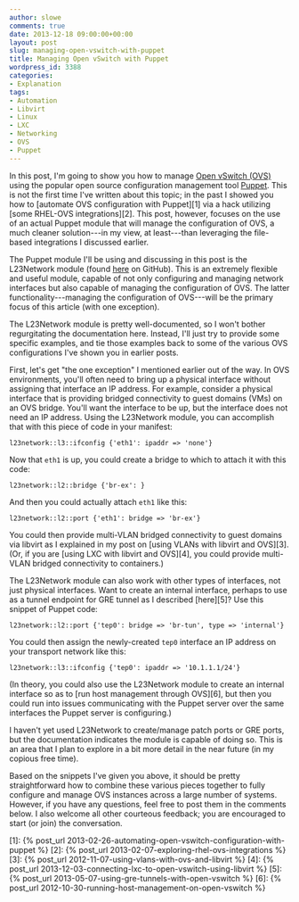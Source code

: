 ```yaml
---
author: slowe
comments: true
date: 2013-12-18 09:00:00+00:00
layout: post
slug: managing-open-vswitch-with-puppet
title: Managing Open vSwitch with Puppet
wordpress_id: 3388
categories:
- Explanation
tags:
- Automation
- Libvirt
- Linux
- LXC
- Networking
- OVS
- Puppet
---
```


In this post, I'm going to show you how to manage [Open vSwitch (OVS)](http://openvswitch.org/) using the popular open source configuration management tool [Puppet](http://www.puppetlabs.com/). This is not the first time I've written about this topic; in the past I showed you how to [automate OVS configuration with Puppet][1] via a hack utilizing [some RHEL-OVS integrations][2]. This post, however, focuses on the use of an actual Puppet module that will manage the configuration of OVS, a much cleaner solution---in my view, at least---than leveraging the file-based integrations I discussed earlier.

The Puppet module I'll be using and discussing in this post is the L23Network module (found [here](https://github.com/xenolog/l23network) on GitHub). This is an extremely flexible and useful module, capable of not only configuring and managing network interfaces but also capable of managing the configuration of OVS. The latter functionality---managing the configuration of OVS---will be the primary focus of this article (with one exception).

The L23Network module is pretty well-documented, so I won't bother regurgitating the documentation here. Instead, I'll just try to provide some specific examples, and tie those examples back to some of the various OVS configurations I've shown you in earlier posts.

First, let's get "the one exception" I mentioned earlier out of the way. In OVS environments, you'll often need to bring up a physical interface without assigning that interface an IP address. For example, consider a physical interface that is providing bridged connectivity to guest domains (VMs) on an OVS bridge. You'll want the interface to be up, but the interface does not need an IP address. Using the L23Network module, you can accomplish that with this piece of code in your manifest:

    l23network::l3::ifconfig {'eth1': ipaddr => 'none'}

Now that `eth1` is up, you could create a bridge to which to attach it with this code:

    l23network::l2::bridge {'br-ex': }

And then you could actually attach `eth1` like this:

    l23network::l2::port {'eth1': bridge => 'br-ex'}

You could then provide multi-VLAN bridged connectivity to guest domains via libvirt as I explained in my post on [using VLANs with libvirt and OVS][3]. (Or, if you are [using LXC with libvirt and OVS][4], you could provide multi-VLAN bridged connectivity to containers.)

The L23Network module can also work with other types of interfaces, not just physical interfaces. Want to create an internal interface, perhaps to use as a tunnel endpoint for GRE tunnel as I described [here][5]? Use this snippet of Puppet code:

    l23network::l2::port {'tep0': bridge => 'br-tun', type => 'internal'}

You could then assign the newly-created `tep0` interface an IP address on your transport network like this:

    l23network::l3::ifconfig {'tep0': ipaddr => '10.1.1.1/24'}

(In theory, you could also use the L23Network module to create an internal interface so as to [run host management through OVS][6], but then you could run into issues communicating with the Puppet server over the same interfaces the Puppet server is configuring.)

I haven't yet used L23Network to create/manage patch ports or GRE ports, but the documentation indicates the module is capable of doing so. This is an area that I plan to explore in a bit more detail in the near future (in my copious free time).

Based on the snippets I've given you above, it should be pretty straightforward how to combine these various pieces together to fully configure and manage OVS instances across a large number of systems. However, if you have any questions, feel free to post them in the comments below. I also welcome all other courteous feedback; you are encouraged to start (or join) the conversation.

[1]: {% post_url 2013-02-26-automating-open-vswitch-configuration-with-puppet %}
[2]: {% post_url 2013-02-07-exploring-rhel-ovs-integrations %}
[3]: {% post_url 2012-11-07-using-vlans-with-ovs-and-libvirt %}
[4]: {% post_url 2013-12-03-connecting-lxc-to-open-vswitch-using-libvirt %}
[5]: {% post_url 2013-05-07-using-gre-tunnels-with-open-vswitch %}
[6]: {% post_url 2012-10-30-running-host-management-on-open-vswitch %}

